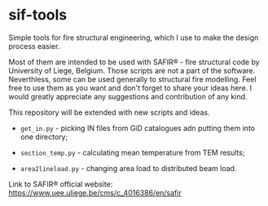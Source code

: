 # sif-tools
Simple tools for fire structural engineering, which I use to make the design process easier.

Most of them are intended to be used with SAFIR® - fire structural code by University of Liege, Belgium.
Those scripts are not a part of the software. Neverthless, some can be used generally to structural fire modelling. Feel free to use them as you want and don't forget to share your ideas here.
I would greatly appreciate any suggestions and contribution of any kind.

This repository will be extended with new scripts and ideas.



* `get_in.py` - picking IN files from GiD catalogues adn putting them into one directory;

* `section_temp.py` - calculating mean temperature from TEM results;

* `area2lineload.py` - changing area load to distributed beam load.


Link to SAFIR® official website: https://www.uee.uliege.be/cms/c_4016386/en/safir


